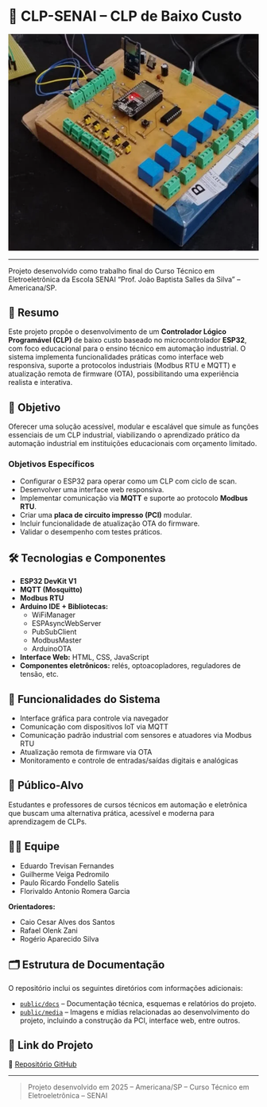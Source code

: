 # 🚀 CLP-SENAI – CLP de Baixo Custo
<img class="w-screen flex align-center" src="./public/media/Circuito com Potênciometro - CLP Monitorando dados.png">

---
Projeto desenvolvido como trabalho final do Curso Técnico em Eletroeletrônica da Escola SENAI “Prof. João Baptista Salles da Silva” – Americana/SP.

## 📘 Resumo

Este projeto propõe o desenvolvimento de um **Controlador Lógico Programável (CLP)** de baixo custo baseado no microcontrolador **ESP32**, com foco educacional para o ensino técnico em automação industrial. O sistema implementa funcionalidades práticas como interface web responsiva, suporte a protocolos industriais (Modbus RTU e MQTT) e atualização remota de firmware (OTA), possibilitando uma experiência realista e interativa.

## 🎯 Objetivo

Oferecer uma solução acessível, modular e escalável que simule as funções essenciais de um CLP industrial, viabilizando o aprendizado prático da automação industrial em instituições educacionais com orçamento limitado.

### Objetivos Específicos

- Configurar o ESP32 para operar como um CLP com ciclo de scan.
- Desenvolver uma interface web responsiva.
- Implementar comunicação via **MQTT** e suporte ao protocolo **Modbus RTU**.
- Criar uma **placa de circuito impresso (PCI)** modular.
- Incluir funcionalidade de atualização OTA do firmware.
- Validar o desempenho com testes práticos.

## 🛠️ Tecnologias e Componentes

- **ESP32 DevKit V1**
- **MQTT (Mosquitto)**
- **Modbus RTU**
- **Arduino IDE + Bibliotecas:**
  - WiFiManager
  - ESPAsyncWebServer
  - PubSubClient
  - ModbusMaster
  - ArduinoOTA
- **Interface Web:** HTML, CSS, JavaScript
- **Componentes eletrônicos:** relés, optoacopladores, reguladores de tensão, etc.

## 🚀 Funcionalidades do Sistema

- Interface gráfica para controle via navegador
- Comunicação com dispositivos IoT via MQTT
- Comunicação padrão industrial com sensores e atuadores via Modbus RTU
- Atualização remota de firmware via OTA
- Monitoramento e controle de entradas/saídas digitais e analógicas

## 🧠 Público-Alvo

Estudantes e professores de cursos técnicos em automação e eletrônica que buscam uma alternativa prática, acessível e moderna para aprendizagem de CLPs.

## 👨‍💻 Equipe

- Eduardo Trevisan Fernandes  
- Guilherme Veiga Pedromilo  
- Paulo Ricardo Fondello Satelis  
- Florivaldo Antonio Romera Garcia  

**Orientadores:**  
- Caio Cesar Alves dos Santos  
- Rafael Olenk Zani  
- Rogério Aparecido Silva  

## 🗂️ Estrutura de Documentação

O repositório inclui os seguintes diretórios com informações adicionais:

- [`public/docs`](./public/docs) – Documentação técnica, esquemas e relatórios do projeto.
- [`public/media`](./public/media) – Imagens e mídias relacionadas ao desenvolvimento do projeto, incluindo a construção da PCI, interface web, entre outros.

## 📎 Link do Projeto

🔗 [Repositório GitHub](https://github.com/GuilhermeVeigaPedromilo/CLP_SENAI.git)

---

> Projeto desenvolvido em 2025 – Americana/SP – Curso Técnico em Eletroeletrônica – SENAI
